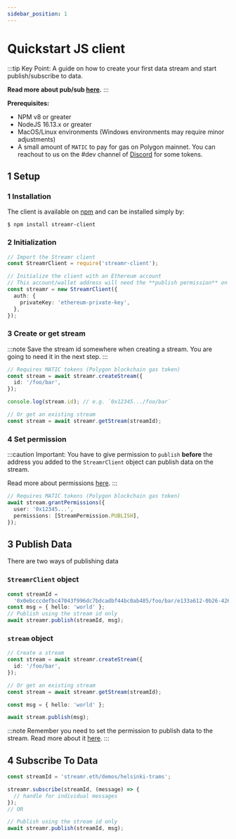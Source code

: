 ```yaml
---
sidebar_position: 1
---
```


# Quickstart JS client

:::tip Key Point:
A guide on how to create your first data stream and start publish/subscribe to data.

**Read more about pub/sub [here](./resources/pub-sub.md).**
:::

**Prerequisites:**

- NPM v8 or greater
- NodeJS 16.13.x or greater
- MacOS/Linux environments (Windows environments may require minor adjustments)
- A small amount of `MATIC` to pay for gas on Polygon mainnet. You can reachout to us on the #dev channel of [Discord](https://discord.gg/gZAm8P7hK8) for some tokens.

## 1 Setup

### 1 Installation

The client is available on [npm](https://www.npmjs.com/package/streamr-client) and can be installed simply by:

```shell
$ npm install streamr-client
```

### 2 Initialization

```ts
// Import the Streamr client
const StreamrClient = require('streamr-client');

// Initialize the client with an Ethereum account
// This account/wallet address will need the **publish permission** on this stream to publish
const streamr = new StreamrClient({
  auth: {
    privateKey: 'ethereum-private-key',
  },
});
```

### 3 Create or get stream

:::note
Save the stream id somewhere when creating a stream. You are going to need it in the next step.
:::

```ts
// Requires MATIC tokens (Polygon blockchain gas token)
const stream = await streamr.createStream({
  id: '/foo/bar',
});

console.log(stream.id); // e.g. `0x12345.../foo/bar`

// Or get an existing stream
const stream = await streamr.getStream(streamId);
```

### 4 Set permission

:::caution Important:
You have to give permission to `publish` **before** the address you added to the `StreamrClient` object can publish data on the stream.

Read more about permissions [here](main-concepts/access-control.md).
:::

```ts
// Requires MATIC tokens (Polygon blockchain gas token)
await stream.grantPermissions({
  user: '0x12345...',
  permissions: [StreamPermission.PUBLISH],
});
```

## 3 Publish Data

There are two ways of publishing data

### `StreamrClient` object

```ts
const streamId =
  '0x0ebcccdefbc47043f996dc7bdcadbf44bc0ab485/foo/bar/e133a612-0b26-426a-b751-99cc420ca31d';
const msg = { hello: 'world' };
// Publish using the stream id only
await streamr.publish(streamId, msg);
```

### `stream` object

```ts
// Create a stream
const stream = await streamr.createStream({
  id: '/foo/bar',
});

// Or get an existing stream
const stream = await streamr.getStream(streamId);

const msg = { hello: 'world' };

await stream.publish(msg);
```

:::note
Remember you need to set the permission to publish data to the stream. Read more about it [here](quickstart-client#4-set-permission).
:::

## 4 Subscribe To Data

```ts
const streamId = 'streamr.eth/demos/helsinki-trams';

streamr.subscribe(streamId, (message) => {
  // handle for individual messages
});
// OR

// Publish using the stream id only
await streamr.publish(streamId, msg);
```
